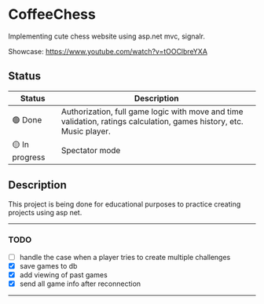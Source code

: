 # CoffeeChess

Implementing cute chess website using asp.net mvc, signalr.

Showcase: https://www.youtube.com/watch?v=tOOClbreYXA

## Status

| Status | Description |
|--------|--------|
| 🟢 Done | Authorization, full game logic with move and time validation, ratings calculation, games history, etc.<br/> Music player. |
| 🟡 In progress | Spectator mode |

## Description

This project is being done for educational purposes to practice creating projects using asp net.

---
### TODO
- [ ] handle the case when a player tries to create multiple challenges
- [x] save games to db
- [x] add viewing of past games
- [x] send all game info after reconnection
---

